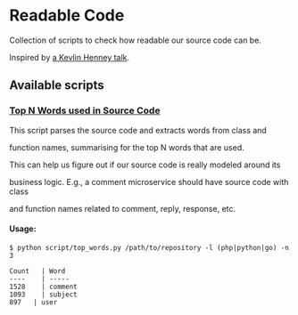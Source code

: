 # Readable Code

Collection of scripts to check how readable our source code can be.

Inspired by [a Kevlin Henney talk](https://www.youtube.com/watch?v=ZsHMHukIlJY).

## Available scripts

### [Top N Words used in Source Code](scripts/top_words.py)

This script parses the source code and extracts words from class and

function names, summarising for the top N words that are used.

This can help us figure out if our source code is really modeled around its

business logic. E.g., a comment microservice should have source code with class

and function names related to comment, reply, response, etc.

#### Usage:

```
$ python script/top_words.py /path/to/repository -l (php|python|go) -n 3

Count	| Word
----	| -----
1528	| comment
1093	| subject
897	  | user

```
